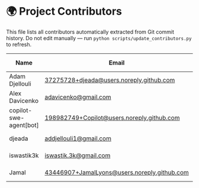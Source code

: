 # 🌍 Project Contributors

This file lists all contributors automatically extracted from Git commit history.
Do not edit manually — run `python scripts/update_contributors.py` to refresh.

| Name | Email | Contributions | First Commit | Last Commit | Reference |
|------|--------|----------------|---------------|--------------|-----------|
| Adam Djellouli | 37275728+djeada@users.noreply.github.com | 301 commits | 2025-09-28 | 2025-10-29 | https://adamdjellouli.com |
| Alex Davicenko | adavicenko@gmail.com | 3 commits | 2025-10-25 | 2025-10-28 |  |
| copilot-swe-agent[bot] | 198982749+Copilot@users.noreply.github.com | 450 commits | 2025-09-28 | 2025-10-29 |  |
| djeada | addjellouli1@gmail.com | 69 commits | 2025-09-29 | 2025-10-28 |  |
| iswastik3k | iswastik.3k@gmail.com | 1 commit | 2025-10-29 | 2025-10-29 |  |
| Jamal | 43446907+JamalLyons@users.noreply.github.com | 2 commits | 2025-10-28 | 2025-10-28 | https://www.jamallyons.com |
